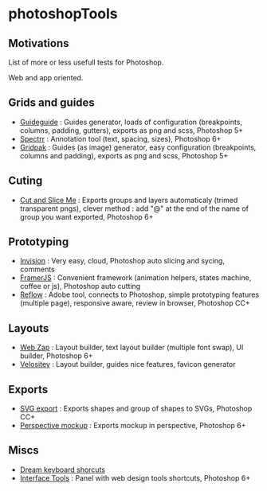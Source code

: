 photoshopTools
==============

Motivations
-----------
List of more or less usefull tests for Photoshop.

Web and app oriented.

Grids and guides
----------------
- [Guideguide](http://guideguide.me) : Guides generator, loads of configuration (breakpoints, columns, padding, gutters), exports as png and scss, Photoshop 5+
- [Spectrr](http://www.specctr.com) : Annotation tool (text, spacing, sizes), Photoshop 6+
- [Gridpak](http://gridpak.com) : Guides (as image) generator, easy configuration (breakpoints, columns and padding), exports as png and scss, Photoshop 5+

Cuting
------
- [Cut and Slice Me](http://www.cutandslice.me) : Exports groups and layers automaticaly (trimed transparent pngs), clever method : add "@" at the end of the name of group you want exported, Photoshop 6+

Prototyping
-----------
- [Invision](http://www.invisionapp.com) : Very easy, cloud, Photoshop auto slicing and sycing, comments
- [FramerJS](http://framerjs.com) : Convenient framework (animation helpers, states machine, coffee or js), Photoshop auto cutting
- [Reflow](https://creative.adobe.com/products/reflow) : Adobe tool, connects to Photoshop, simple prototyping features (multiple page), responsive aware, review in browser, Photoshop CC+

Layouts
-------
- [Web Zap](http://webzap.uiparade.com) : Layout builder, text layout builder (multiple font swap), UI builder, Photoshop 6+
- [Velositey](http://dandkagency.com/velositey) : Layout builder, guides nice features, favicon generator

Exports
-------
- [SVG export](https://creativemarket.com/Renamy/16717-Zeick-Photoshop-SVG-export-2.2.0?utm_source=cmembed&utm_medium=link&utm_campaign=16717) : Exports shapes and group of shapes to SVGs, Photoshop CC+
- [Perspective mockup](http://perspectivemockups.com) : Exports mockup in perspective, Photoshop 6+


Miscs
-----
- [Dream keyboard shorcuts](http://www.dtelepathy.com/blog/design/dream-photoshop-keyboard-shortcuts)
- [Interface Tools](https://dribbble.com/shots/1160621-Interface-Tools-Photoshop-Plugin) : Panel with web design tools shortcuts, Photoshop 6+